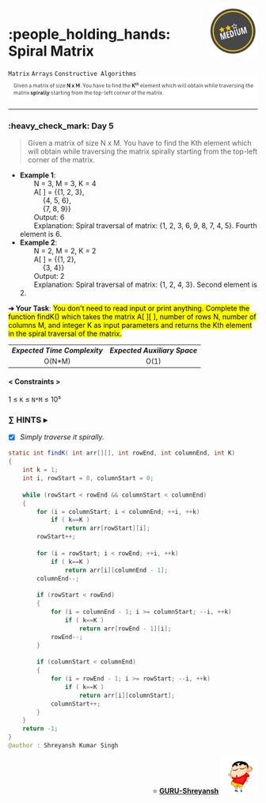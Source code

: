 <img align='right' src="https://github.com/guru-shreyansh/GeeksforGeeks-30-Days-of-Code/blob/main/!DOC!/Medium%231.png" width="100">
<h1>:people_holding_hands: Spiral Matrix</h1>

`Matrix`
`Arrays`
`Constructive Algorithms`
<img align='centre' src="https://github.com/guru-shreyansh/GeeksforGeeks-30-Days-of-Code/blob/main/Day%3C05%3E/D05.png">
________________________________________________________________________________________________________________________________________________________
<h3>:heavy_check_mark: Day 5</h3>
<blockquote>Given a matrix of size N x M. You have to find the Kth element which will obtain while traversing the matrix spirally starting from the top-left corner of the matrix.</blockquote>

* **Example 1**:<br>
&emsp;&emsp;N = 3, M = 3, K = 4<br>
&emsp;&emsp;A[ ] = {{1, 2, 3},<br>
&emsp;&emsp;&emsp;  {4, 5, 6},<br>
&emsp;&emsp;&emsp;  {7, 8, 9}}<br>
&emsp;&emsp;Output: 6<br>
&emsp;&emsp;Explanation: Spiral traversal of matrix: {1, 2, 3, 6, 9, 8, 7, 4, 5}. Fourth element is 6.<br>
* **Example 2**:<br>
&emsp;&emsp;N = 2, M = 2, K = 2<br>
&emsp;&emsp;A[ ] = {{1, 2},<br>
&emsp;&emsp;&emsp;  {3, 4}}<br>
&emsp;&emsp;Output: 2<br>
&emsp;&emsp;Explanation: Spiral traversal of matrix: {1, 2, 4, 3}. Second element is 2.<br>

**➔ Your Task**:
<mark>You don't need to read input or print anything. Complete the function findK() which takes the matrix A[ ][ ], number of rows N, number of columns M, and integer K as input parameters and returns the Kth element in the spiral traversal of the matrix.</mark>

<table align="center">
      <tr><td><em><b>Expected Time Complexity</td> <td><em><b>Expected Auxiliary Space</td></tr>
      <tr><td align="center">O(N*M)</td> <td align="center">O(1)</td></tr>
</table>

#### < Constraints >
1  ≤ ` K ` ≤ ` N*M ` ≤  10⁵<br>

###      ∑ HINTS ▸
- [x] _Simply traverse it spirally._
```java
static int findK( int arr[][], int rowEnd, int columnEnd, int K)
{
    int k = 1;
    int i, rowStart = 0, columnStart = 0;

    while (rowStart < rowEnd && columnStart < columnEnd)
    {
        for (i = columnStart; i < columnEnd; ++i, ++k)
            if ( k==K )
                return arr[rowStart][i];
        rowStart++;

        for (i = rowStart; i < rowEnd; ++i, ++k)
            if ( k==K )
                return arr[i][columnEnd - 1];
        columnEnd--;

        if (rowStart < rowEnd)
        {
            for (i = columnEnd - 1; i >= columnStart; --i, ++k)
                if ( k==K )
                    return arr[rowEnd - 1][i];
            rowEnd--;
        }
			
        if (columnStart < columnEnd)
        {
            for (i = rowEnd - 1; i >= rowStart; --i, ++k)
                if ( k==K )
                    return arr[i][columnStart];
            columnStart++;
        }
    }
    return -1;
}
@author : Shreyansh Kumar Singh
```
<p align="right"> ⭐️ <a href="https://github.com/GURU-Shreyansh" target="_blank"> <b>GURU-Shreyansh</b></a>
      <img src="https://github.com/guru-shreyansh/GeeksforGeeks-30-Days-of-Code/blob/main/!DOC!/GIF--Shinchan-vIxKKPtpfnL1K.gif" width="75"> </p>
<!--
#GURU ツ
-->
